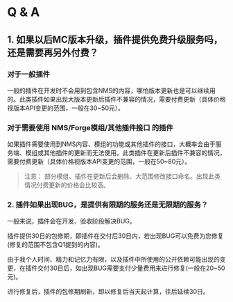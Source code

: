 <!--使用协议： 若您认为本文内容不错，想要直接使用，请在文件最后注释中添加我的ID与GitHub主页地址，如下一行所示。-->
<!--文章内容来自 @CarmJos https://github.com/CarmJos (请勿删除本行)-->

# Q & A

## 1. 如果以后MC版本升级，插件提供免费升级服务吗，还是需要再另外付费？

### 对于一般插件

一般的插件在开发时不会用到包含NMS的内容，哪怕版本更新也是可以继续用的。此类插件如果出现大版本更新后插件不兼容的情况，需要付费更新（具体价格视版本API变更的范围，一般在30~50元）。

### 对于需要使用 NMS/Forge模组/其他插件接口 的插件

如果插件需要使用到NMS内容、模组的功能或其他插件的接口，大概率会由于服务端、模组或其他插件的更新而无法使用。此类插件在更新后插件不兼容的情况，需要付费更新（具体价格视版本API变更的范围，一般在50~80元）。

> 注意： 部分模组、插件在更新后会删除、大范围修改接口命名。出现此类情况付费更新的价格会比较高。

### 2. 插件如果出现BUG，是提供有限期的服务还是无限期的服务？

一般来说，插件会在开发、验收阶段解决BUG。

插件提供30日的包修期，即插件在交付后30日内，若出现BUG可以免费为您修复 (修复的范围不包含Q1提到的内容)。

由于我个人时间、精力和记忆力有限，以及插件中所使用的公开依赖可能出现的变更，在插件交付30日后，如出现BUG需要支付少量费用来进行修复(一般在20~50元)。

进行修复后，插件的包修期刷新，即以修复后当天起计算，往后延续30日。
